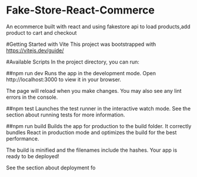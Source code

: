 # Fake-Store-React-Commerce
An ecommerce built with react and using fakestore api to load products,add product to cart and checkout

#Getting Started with Vite
This project was bootstrapped with https://vitejs.dev/guide/

#Available Scripts
In the project directory, you can run:

##npm run dev
Runs the app in the development mode.
Open http://localhost:3000 to view it in your browser.

The page will reload when you make changes.
You may also see any lint errors in the console.

##npm test
Launches the test runner in the interactive watch mode.
See the section about running tests for more information.

##npm run build
Builds the app for production to the build folder.
It correctly bundles React in production mode and optimizes the build for the best performance.

The build is minified and the filenames include the hashes.
Your app is ready to be deployed!

See the section about deployment fo

